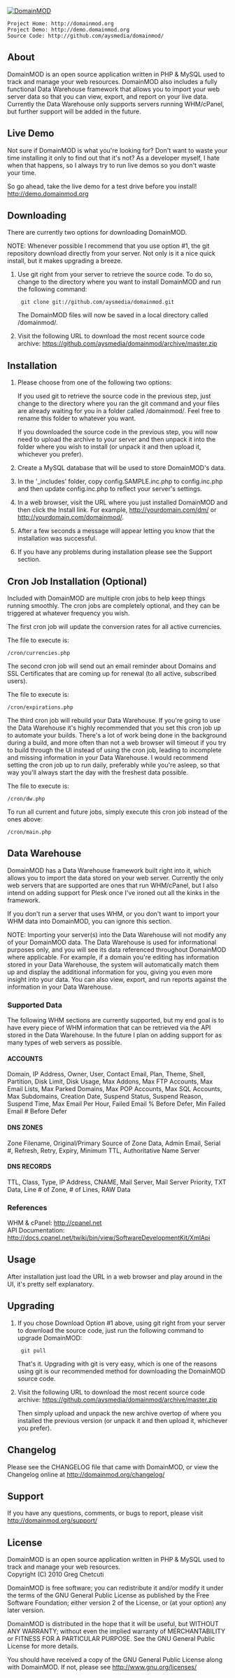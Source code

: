 [![DomainMOD](http://domainmod.org/images/logo.png)](http://domainmod.org)

    Project Home: http://domainmod.org  
    Project Demo: http://demo.domainmod.org  
    Source Code: http://github.com/aysmedia/domainmod/  


## About
DomainMOD is an open source application written in PHP & MySQL used to track and manage your web resources. DomainMOD also includes a fully functional Data Warehouse framework that allows you to import your web server data so that you can view, export, and report on your live data. Currently the Data Warehouse only supports servers running WHM/cPanel, but further support will be added in the future.


## Live Demo
Not sure if DomainMOD is what you're looking for? Don't want to waste your time installing it only to find out that it's not? As a developer myself, I hate when that happens, so I always try to run live demos so you don't waste your time.  

So go ahead, take the live demo for a test drive before you install! http://demo.domainmod.org  


## Downloading
There are currently two options for downloading DomainMOD.

NOTE: Whenever possible I recommend that you use option #1, the git repository download directly from your server. Not only is it a nice quick install, but it makes upgrading a breeze.  

1. Use git right from your server to retrieve the source code. To do so, change to the directory where you want to install DomainMOD and run the following command:  

        git clone git://github.com/aysmedia/domainmod.git  

    The DomainMOD files will now be saved in a local directory called /domainmod/.  

2. Visit the following URL to download the most recent source code archive: https://github.com/aysmedia/domainmod/archive/master.zip  


## Installation
1. Please choose from one of the following two options:  

    If you used git to retrieve the source code in the previous step, just change to the directory where you ran the git command and your files are already waiting for you in a folder called /domainmod/. Feel free to rename this folder to whatever you want.  

    If you downloaded the source code in the previous step, you will now need to upload the archive to your server and then unpack it into the folder where you wish to install (or unpack it and then upload it, whichever you prefer).  

2. Create a MySQL database that will be used to store DomainMOD's data.  

3. In the '_includes' folder, copy config.SAMPLE.inc.php to config.inc.php and then update config.inc.php to reflect your server's settings.  

4. In a web browser, visit the URL where you just installed DomainMOD and then click the Install link. For example, http://yourdomain.com/dm/ or http://yourdomain.com/domainmod/.  

5. After a few seconds a message will appear letting you know that the installation was successful.

6. If you have any problems during installation please see the Support section.


## Cron Job Installation (Optional)
Included with DomainMOD are multiple cron jobs to help keep things running smoothly. The cron jobs are completely optional, and they can be triggered at whatever frequency you wish.

The first cron job will update the conversion rates for all active currencies.

The file to execute is:

    /cron/currencies.php  

The second cron job will send out an email reminder about Domains and SSL Certificates that are coming up for renewal (to all active, subscribed users).

The file to execute is:

    /cron/expirations.php  

The third cron job will rebuild your Data Warehouse. If you're going to use the Data Warehouse it's highly recommended that you set this cron job up to automate your builds. There's a lot of work being done in the background during a build, and more often than not a web browser will timeout if you try to build through the UI instead of using the cron job, leading to incomplete and missing information in your Data Warehouse. I would recommend setting the cron job up to run daily, preferably while you're asleep, so that way you'll always start the day with the freshest data possible.

The file to execute is:

    /cron/dw.php  

To run all current and future jobs, simply execute this cron job instead of the ones above:

    /cron/main.php  


## Data Warehouse

DomainMOD has a Data Warehouse framework built right into it, which allows you to import the data stored on your web server. Currently the only web servers that are supported are ones that run WHM/cPanel, but I also intend on adding support for Plesk once I've ironed out all the kinks in the framework.

If you don't run a server that uses WHM, or you don't want to import your WHM data into DomainMOD, you can ignore this section.

NOTE: Importing your server(s) into the Data Warehouse will not modify any of your DomainMOD data. The Data Warehouse is used for informational purposes only, and you will see its data referenced throughout DomainMOD where applicable. For example, if a domain you're editing has information stored in your Data Warehouse, the system will automatically match them up and display the additional information for you, giving you even more insight into your data. You can also view, export, and run reports against the information in your Data Warehouse.

### Supported Data
The following WHM sections are currently supported, but my end goal is to have every piece of WHM information that can be retrieved via the API stored in the Data Warehouse. In the future I plan on adding support for as many types of web servers as possible.  

#### ACCOUNTS
Domain, IP Address, Owner, User, Contact Email, Plan, Theme, Shell, Partition, Disk Limit, Disk Usage, Max Addons, Max FTP Accounts, Max Email Lists, Max Parked Domains, Max POP Accounts, Max SQL Accounts, Max Subdomains, Creation Date, Suspend Status, Suspend Reason, Suspend Time, Max Email Per Hour, Failed Email % Before Defer, Min Failed Email # Before Defer

#### DNS ZONES

Zone Filename, Original/Primary Source of Zone Data, Admin Email, Serial #, Refresh, Retry, Expiry, Minimum TTL, Authoritative Name Server

#### DNS RECORDS

TTL, Class, Type, IP Address, CNAME, Mail Server, Mail Server Priority, TXT Data, Line # of Zone, # of Lines, RAW Data

### References
WHM & cPanel: http://cpanel.net  
API Documentation: http://docs.cpanel.net/twiki/bin/view/SoftwareDevelopmentKit/XmlApi 


## Usage
After installation just load the URL in a web browser and play around in the UI, it's pretty self explanatory.  


## Upgrading

1. If you chose Download Option #1 above, using git right from your server to download the source code, just run the following command to upgrade DomainMOD:  

        git pull  
    
    That's it. Upgrading with git is very easy, which is one of the reasons using git is our recommended method for downloading the DomainMOD source code.  

2. Visit the following URL to download the most recent source code archive: https://github.com/aysmedia/domainmod/archive/master.zip  

   Then simply upload and unpack the new archive overtop of where you installed the previous version (or unpack it and then upload it, whichever you prefer).  


## Changelog
Please see the CHANGELOG file that came with DomainMOD, or view the Changelog online at http://domainmod.org/changelog/


## Support
If you have any questions, comments, or bugs to report, please visit http://domainmod.org/support/


## License
DomainMOD is an open source application written in PHP & MySQL used to track and manage your web resources.  
Copyright (C) 2010 Greg Chetcuti  

DomainMOD is free software; you can redistribute it and/or modify it under the terms of the GNU General Public License as published by the Free Software Foundation; either version 2 of the License, or (at your option) any later version.  

DomainMOD is distributed in the hope that it will be useful, but WITHOUT ANY WARRANTY; without even the implied warranty of MERCHANTABILITY or FITNESS FOR A PARTICULAR PURPOSE. See the GNU General Public License for more details.  

You should have received a copy of the GNU General Public License along with DomainMOD. If not, please see http://www.gnu.org/licenses/  
